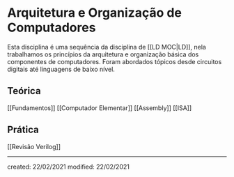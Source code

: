 # Arquitetura e Organização de Computadores
Esta disciplina é uma sequência da disciplina de [[LD MOC|LD]], nela trabalhamos os princípios da arquitetura e organização básica dos componentes de computadores. Foram abordados tópicos desde circuitos digitais até linguagens de baixo nível.

## Teórica
[[Fundamentos]]
[[Computador Elementar]]
[[Assembly]]
[[ISA]]

## Prática
[[Revisão Verilog]]

---

created: 22/02/2021
modified: 22/02/2021